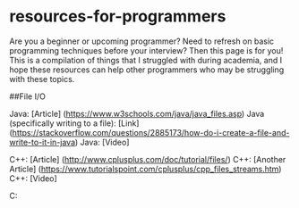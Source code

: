 # resources-for-programmers

Are you a beginner or upcoming programmer?  Need to refresh on basic programming techniques 
before your interview?  Then this page is for you!  This is a compilation of things that I struggled with
during academia, and I hope these resources can help other programmers who may be struggling with
these topics. 

##File I/O

Java: [Article] (https://www.w3schools.com/java/java_files.asp)
Java (specifically writing to a file): [Link] (https://stackoverflow.com/questions/2885173/how-do-i-create-a-file-and-write-to-it-in-java)
Java: [Video] 

C++: [Article] (http://www.cplusplus.com/doc/tutorial/files/)
C++: [Another Article] (https://www.tutorialspoint.com/cplusplus/cpp_files_streams.htm)
C++: [Video]

C: 




